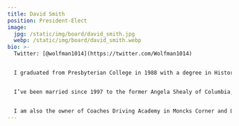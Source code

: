 ```yaml
---
title: David Smith
position: President-Elect
image:
  jpg: /static/img/board/david_smith.jpg
  webp: /static/img/board/david_smith.webp
bio: >-
  Twitter: [@wolfman1014](https://twitter.com/Wolfman1014)


  I graduated from Presbyterian College in 1988 with a degree in History and a minor in Secondary Education. I was certified in Driver’s Education from Erskine College in the summer of 1992 and was taught by the living legend himself, Dr. Harry Stille. I have been teaching driver’s training since 1992 at Whitmire High School, Berkeley High School and Barnwell High School. I currently teach Driver’s Educationat Mid-Carolina High School.


  I’ve been married since 1997 to the former Angela Shealy of Columbia, SC. She is a 1st grade teacher in Calhoun County (Sandy Run Elementary). We have an 15 year old daughter, Katelyn, who is a sophomore at White Knoll School. Katelyn has been in remission from cancer since 2002!


  I am also the owner of Coaches Driving Academy in Moncks Corner and Lexington, SC. This company was started in 2002. I have been a member of SCDTSEA since 1992 and I have served as President-Elect and President in the past. I am currently the President and I truly am excited about the direction the association is heading. I believe in this association because I believe that we truly want the best for the drivers in this state and we are not on a political agenda.
---
```

